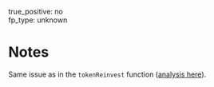true_positive: no  
fp_type: unknown

# Notes

Same issue as in the `tokenReinvest` function ([analysis here](../0x1ac9180e-1-tokenReinvest(uint256))).
